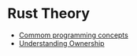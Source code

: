 # Rust Theory

- [Commom programming concepts](104-common-programming-concepts/README.md)
- [Understanding Ownership](105-ownership/README.md)
